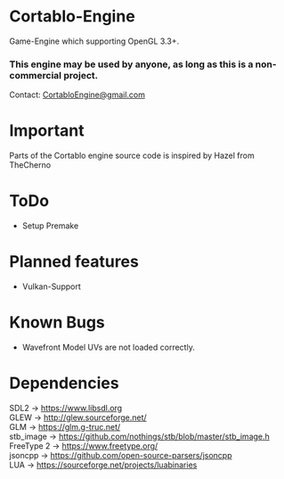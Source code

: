 # Cortablo-Engine
Game-Engine which supporting OpenGL 3.3+.

### This engine may be used by anyone, as long as this is a non-commercial project. ###
Contact: CortabloEngine@gmail.com

# Important
Parts of the Cortablo engine source code is inspired by Hazel from TheCherno

# ToDo
- Setup Premake

# Planned features
- Vulkan-Support<br>

# Known Bugs
- Wavefront Model UVs are not loaded correctly.

# Dependencies
SDL2 -> https://www.libsdl.org<br>
GLEW -> http://glew.sourceforge.net/<br>
GLM -> https://glm.g-truc.net/<br>
stb_image -> https://github.com/nothings/stb/blob/master/stb_image.h<br>
FreeType 2 -> https://www.freetype.org/<br>
jsoncpp -> https://github.com/open-source-parsers/jsoncpp<br>
LUA -> https://sourceforge.net/projects/luabinaries<br>
